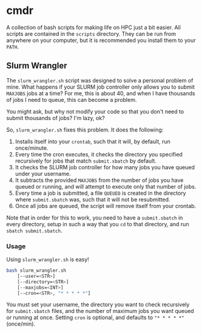 # cmdr

A collection of bash scripts for making life on HPC just a bit easier. All scripts are contained in the `scripts` directory. They can be run from anywhere on your computer, but it is recommended you install them to your `PATH`.

## Slurm Wrangler

The `slurm_wrangler.sh` script was designed to solve a personal problem of mine. What happens if your SLURM job controller only allows you to submit `MAXJOBS` jobs at a time? For me, this is about 40, and when I have thousands of jobs I need to queue, this can become a problem.

You might ask, but why not modify your code so that you don't need to submit thousands of jobs? I'm lazy, ok?

So, `slurm_wrangler.sh` fixes this problem. It does the following:

1. Installs itself into your `crontab`, such that it will, by default, run once/minute.
2. Every time the cron executes, it checks the directory you specified recursively for jobs that match `submit.sbatch` by default.
3. It checks the SLURM job controller for how many jobs you have queued under your username.
4. It subtracts the provided `MAXJOBS` from the number of jobs you have queued or running, and will attempt to execute only that number of jobs.
5. Every time a job is submitted, a file `QUEUED` is created in the directory where `submit.sbatch` was, such that it will not be resubmitted.
6. Once all jobs are queued, the script will remove itself from your crontab.

Note that in order for this to work, you need to have a `submit.sbatch` in every directory, setup in such a way that you `cd` to that directory, and run `sbatch submit.sbatch`.

### Usage

Using `slurm_wrangler.sh` is easy!

```bash
bash slurm_wrangler.sh
    [--user=<STR>]
    [--directory=<STR>]
    [--maxjobs=<INT>]
    [--cron=<STR>, "* * * * *"]
```

You must set your username, the directory you want to check recursively for `submit.sbatch` files, and the number of maximum jobs you want queued or running at once. Setting `cron` is optional, and defaults to `"* * * * *"` (once/min).

